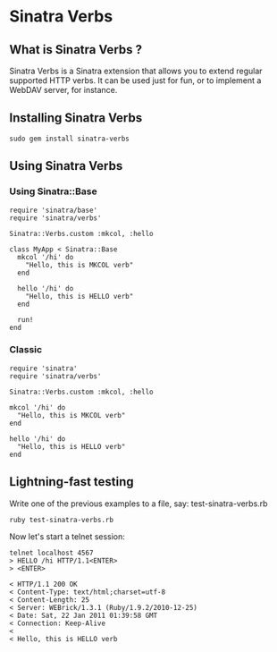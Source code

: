 # Sinatra Verbs

## What is Sinatra Verbs ?

Sinatra Verbs is a Sinatra extension that allows you to extend regular supported HTTP verbs. It can be used just for fun, or to 
implement a WebDAV server, for instance.

## Installing Sinatra Verbs

    sudo gem install sinatra-verbs

## Using Sinatra Verbs

### Using Sinatra::Base

    require 'sinatra/base'
    require 'sinatra/verbs'

    Sinatra::Verbs.custom :mkcol, :hello

    class MyApp < Sinatra::Base
      mkcol '/hi' do
        "Hello, this is MKCOL verb"
      end

      hello '/hi' do
        "Hello, this is HELLO verb"
      end

      run!
    end

### Classic

    require 'sinatra'
    require 'sinatra/verbs'
    
    Sinatra::Verbs.custom :mkcol, :hello
    
    mkcol '/hi' do
      "Hello, this is MKCOL verb"
    end

    hello '/hi' do
      "Hello, this is HELLO verb"
    end

## Lightning-fast testing

Write one of the previous examples to a file, say: test-sinatra-verbs.rb

    ruby test-sinatra-verbs.rb

Now let's start a telnet session:

    telnet localhost 4567
    > HELLO /hi HTTP/1.1<ENTER>
    > <ENTER>

    < HTTP/1.1 200 OK 
    < Content-Type: text/html;charset=utf-8
    < Content-Length: 25
    < Server: WEBrick/1.3.1 (Ruby/1.9.2/2010-12-25)
    < Date: Sat, 22 Jan 2011 01:39:58 GMT
    < Connection: Keep-Alive
    <
    < Hello, this is HELLO verb

